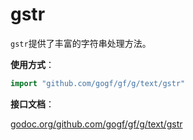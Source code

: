 # gstr

`gstr`提供了丰富的字符串处理方法。

**使用方式**：
```go
import "github.com/gogf/gf/g/text/gstr"
```

**接口文档**： 

[godoc.org/github.com/gogf/gf/g/text/gstr](https://godoc.org/github.com/gogf/gf/g/text/gstr)


